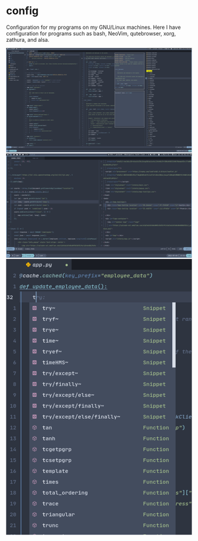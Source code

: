 # config
Configuration for my programs on my GNU/Linux machines. Here I have configuration
for programs such as bash, NeoVim, qutebrowser, xorg, zathura, and alsa.

![](/editor.png)
![](/fullscreen.png)
![](/screenshot_completion.png)
